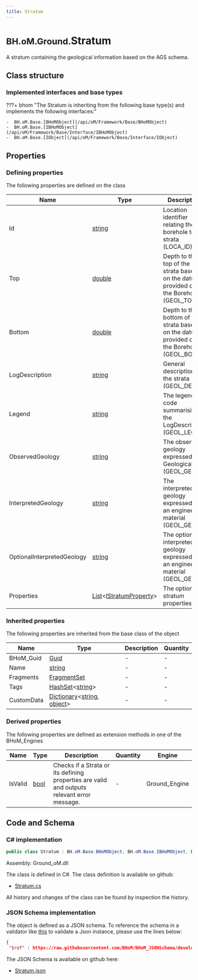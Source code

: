 ```yaml
---
title: Stratum
---
```


# <small>BH.oM.Ground.</small>**Stratum**

A stratum containing the geological information based on the AGS schema.

## Class structure

### Implemented interfaces and base types

???+ bhom "The Stratum is inheriting from the following base type(s) and implements the following interfaces:"

    -  BH.oM.Base.[BHoMObject](/api/oM/Framework/Base/BHoMObject)
    -  BH.oM.Base.[IBHoMObject](/api/oM/Framework/Base/Interface/IBHoMObject)
    -  BH.oM.Base.[IObject](/api/oM/Framework/Base/Interface/IObject)


## Properties



### Defining properties

The following properties are defined on the class

| Name             | Type             | Description      | Quantity         |
|------------------|------------------|------------------|------------------|
| Id | [string](https://learn.microsoft.com/en-us/dotnet/api/System.String?view=netstandard-2.0) | Location identifier relating the borehole to the strata (LOCA_ID). | - |
| Top | [double](https://learn.microsoft.com/en-us/dotnet/api/System.Double?view=netstandard-2.0) | Depth to the top of the strata based on the datum provided on the Borehole (GEOL_TOP). | [Length](/api/oM/Dimensional/Quantities/Attributes/Length) [m] |
| Bottom | [double](https://learn.microsoft.com/en-us/dotnet/api/System.Double?view=netstandard-2.0) | Depth to the bottom of the strata based on the datum provided on the Borehole (GEOL_BOT). | [Length](/api/oM/Dimensional/Quantities/Attributes/Length) [m] |
| LogDescription | [string](https://learn.microsoft.com/en-us/dotnet/api/System.String?view=netstandard-2.0) | General description of the strata (GEOL_DESC). | - |
| Legend | [string](https://learn.microsoft.com/en-us/dotnet/api/System.String?view=netstandard-2.0) | The legend code summarising the LogDescription (GEOL_LEG). | - |
| ObservedGeology | [string](https://learn.microsoft.com/en-us/dotnet/api/System.String?view=netstandard-2.0) | The observed geology expressed as a GeologicalUnit (GEOL_GEOL). | - |
| InterpretedGeology | [string](https://learn.microsoft.com/en-us/dotnet/api/System.String?view=netstandard-2.0) | The interpreted geology expressed as an engineering material (GEOL_GEO2). | - |
| OptionalInterpretedGeology | [string](https://learn.microsoft.com/en-us/dotnet/api/System.String?view=netstandard-2.0) | The optional interpreted geology expressed as an engineering material (GEOL_GEO3). | - |
| Properties | [List](https://learn.microsoft.com/en-us/dotnet/api/System.Collections.Generic.List-1?view=netstandard-2.0)&lt;[IStratumProperty](/api/oM/Analytical/Ground/StratumProperties/IStratumProperty)&gt; | The optional stratum properties. | - |


### Inherited properties
The following properties are inherited from the base class of the object

| Name             | Type             | Description      | Quantity         |
|------------------|------------------|------------------|------------------|
| BHoM_Guid | [Guid](https://learn.microsoft.com/en-us/dotnet/api/System.Guid?view=netstandard-2.0) | - | - |
| Name | [string](https://learn.microsoft.com/en-us/dotnet/api/System.String?view=netstandard-2.0) | - | - |
| Fragments | [FragmentSet](/api/oM/Framework/Base/FragmentSet) | - | - |
| Tags | [HashSet](https://learn.microsoft.com/en-us/dotnet/api/System.Collections.Generic.HashSet-1?view=netstandard-2.0)&lt;[string](https://learn.microsoft.com/en-us/dotnet/api/System.String?view=netstandard-2.0)&gt; | - | - |
| CustomData | [Dictionary](https://learn.microsoft.com/en-us/dotnet/api/System.Collections.Generic.Dictionary-2?view=netstandard-2.0)&lt;[string](https://learn.microsoft.com/en-us/dotnet/api/System.String?view=netstandard-2.0), [object](https://learn.microsoft.com/en-us/dotnet/api/System.Object?view=netstandard-2.0)&gt; | - | - |


### Derived properties

The following properties are defined as extension methods in one of the BHoM_Engines

| Name             | Type             | Description      | Quantity         | Engine           |
|------------------|------------------|------------------|------------------|------------------|
| IsValid | [bool](https://learn.microsoft.com/en-us/dotnet/api/System.Boolean?view=netstandard-2.0) | Checks if a Strata or its defining properties are valid and outputs relevant error message. | - | Ground_Engine |


## Code and Schema

### C# implementation

``` C# title="C#"
public class Stratum : BH.oM.Base.BHoMObject, BH.oM.Base.IBHoMObject, BH.oM.Base.IObject
```

Assembly: Ground_oM.dll

The class is defined in C#. The class definition is available on github:

- [Stratum.cs](https://github.com/BHoM/BHoM/blob/develop/Ground_oM/Stratum.cs)

All history and changes of the class can be found by inspection the history.
### JSON Schema implementation

The object is defined as a JSON schema. To reference the schema in a validator like [this](https://www.jsonschemavalidator.net/) to validate a Json instance, please use the lines below:

``` json title="JSON Schema"
{
 "$ref" : https://raw.githubusercontent.com/BHoM/BHoM_JSONSchema/develop/Ground_oM/Stratum.json}
```

The JSON Schema is available on github here:

- [Stratum.json](https://github.com/BHoM/BHoM_JSONSchema/blob/develop/Ground_oM/Stratum.json)
